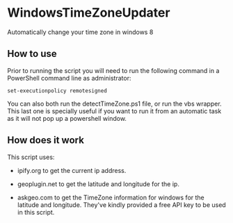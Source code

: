 # WindowsTimeZoneUpdater
Automatically change your time zone in windows 8

## How to use

Prior to running the script you will need to run the following command in a PowerShell command line as administrator:

```
set-executionpolicy remotesigned 
```

You can also both run the detectTimeZone.ps1 file, or run the vbs wrapper. This last one is specially useful if you want to run it from an automatic task as it will not pop up a powershell window.

## How does it work

This script uses:

* ipify.org to get the current ip address.

* geoplugin.net to get the latitude and longitude for the ip.

* askgeo.com to get the TimeZone information for windows for the latitude and longitude. They've kindly provided a free API key to be used in this script.

